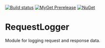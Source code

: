 [![Build status](https://ci.appveyor.com/api/projects/status/ng6eh8lyii5y8qy3?svg=true)](https://ci.appveyor.com/project/mrstebo/requestlogger)
[![MyGet Prerelease](https://img.shields.io/myget/mrstebo/v/RequestLogger.svg?label=MyGet_Prerelease)](https://www.myget.org/feed/mrstebo/package/nuget/RequestLogger) [![NuGet](https://img.shields.io/nuget/v/RequestLogger.svg)](https://www.nuget.org/packages/RequestLogger/)

# RequestLogger
Module for logging request and response data.
